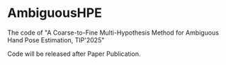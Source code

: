 # AmbiguousHPE
The code of "A Coarse-to-Fine Multi-Hypothesis Method for Ambiguous Hand Pose Estimation, TIP'2025"

Code will be released after Paper Publication.
